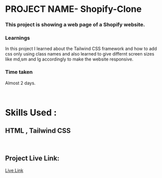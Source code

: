 # 



# PROJECT NAME-  Shopify-Clone


### This project is showing a web page of a Shopify website.
### Learnings
In this project I learned about the Tailwind CSS framework and how to add css only using class names and also learned to give differnt screen sizes like md,sm and lg accordingly to make the website responsive.
### Time taken
Almost 2 days.

</br>

# Skills Used :

## HTML ,  Tailwind CSS

</br>


## Project Live Link:

[Live Link](https://shopifyclonetwcss.netlify.app/)

